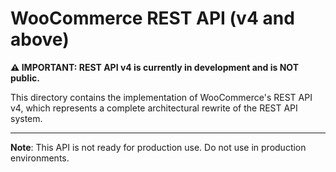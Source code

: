 # WooCommerce REST API (v4 and above)

**⚠️ IMPORTANT: REST API v4 is currently in development and is NOT public.**

This directory contains the implementation of WooCommerce's REST API v4, which represents a complete architectural rewrite of the REST API system.

---

**Note**: This API is not ready for production use. Do not use in production environments.

